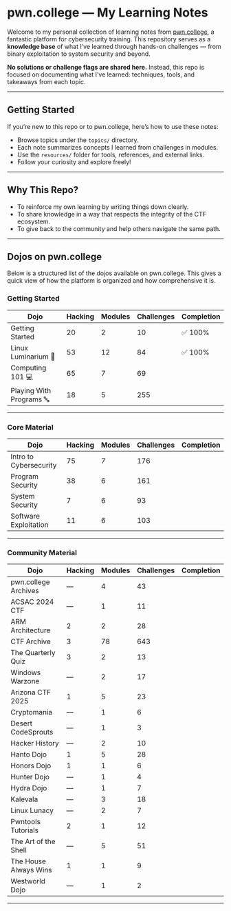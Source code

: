 # pwn.college — My Learning Notes

Welcome to my personal collection of learning notes from [pwn.college](https://pwn.college/), a fantastic platform for cybersecurity training. This repository serves as a **knowledge base** of what I’ve learned through hands-on challenges — from binary exploitation to system security and beyond.

**No solutions or challenge flags are shared here.** Instead, this repo is focused on documenting what I’ve learned: techniques, tools, and takeaways from each topic.

---

## Getting Started

If you’re new to this repo or to pwn.college, here’s how to use these notes:

- Browse topics under the `topics/` directory.
- Each note summarizes concepts I learned from challenges in modules.
- Use the `resources/` folder for tools, references, and external links.
- Follow your curiosity and explore freely!

---

## Why This Repo?

- To reinforce my own learning by writing things down clearly.
- To share knowledge in a way that respects the integrity of the CTF ecosystem.
- To give back to the community and help others navigate the same path.

---

## Dojos on pwn.college

Below is a structured list of the dojos available on pwn.college. This gives a quick view of how the platform is organized and how comprehensive it is.

### Getting Started
| Dojo | Hacking | Modules | Challenges | Completion |
|------|---------|---------|------------|------------|
| Getting Started | 20 | 2 | 10 | ✅ 100% |
| Linux Luminarium 🐧 | 53 | 12 | 84 | ✅ 100% |
| Computing 101 💻 | 65 | 7 | 69 |  |
| Playing With Programs 🔤 | 18 | 5 | 255 |  |

---

### Core Material
| Dojo | Hacking | Modules | Challenges | Completion |
|------|---------|---------|------------|------------|
| Intro to Cybersecurity | 75 | 7 | 176 |  |
| Program Security | 38 | 6 | 161 |  |
| System Security | 7 | 6 | 93 |  |
| Software Exploitation | 11 | 6 | 103 |  |

---

### Community Material
| Dojo | Hacking | Modules | Challenges | Completion |
|------|---------|---------|------------|------------|
| pwn.college Archives | — | 4 | 43 |  |
| ACSAC 2024 CTF | — | 1 | 11 |  |
| ARM Architecture | 2 | 2 | 28 |  |
| CTF Archive | 3 | 78 | 643 |  |
| The Quarterly Quiz | 3 | 2 | 13 |  |
| Windows Warzone | — | 2 | 17 |  |
| Arizona CTF 2025 | 1 | 5 | 23 |  |
| Cryptomania | — | 1 | 6 |  |
| Desert CodeSprouts | — | 1 | 3 |  |
| Hacker History | — | 2 | 10 |  |
| Hanto Dojo | 1 | 5 | 28 |  |
| Honors Dojo | 1 | 1 | 6 |  |
| Hunter Dojo | — | 1 | 4 |  |
| Hydra Dojo | — | 1 | 7 |  |
| Kalevala | — | 3 | 18 |  |
| Linux Lunacy | — | 2 | 7 |  |
| Pwntools Tutorials | 2 | 1 | 12 |  |
| The Art of the Shell | — | 5 | 51 |  |
| The House Always Wins | 1 | 1 | 9 |  |
| Westworld Dojo | — | 1 | 2 |  |

---
